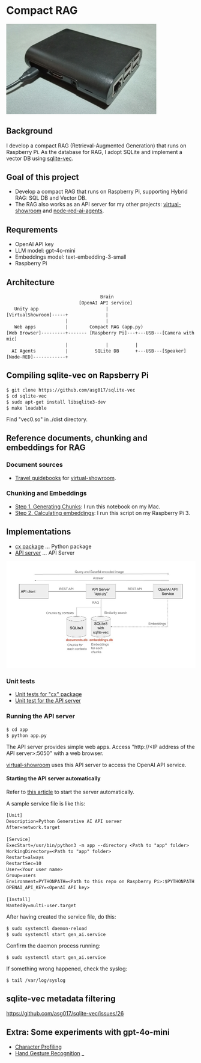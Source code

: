 # Compact RAG

<img src="./docs/my_raspberry_pi.jpg" width=400>

## Background

I develop a compact RAG (Retrieval-Augmented Generation) that runs on Raspberry Pi. As the database for RAG, I adopt SQLite and implement a vector DB using [sqlite-vec](https://github.com/asg017/sqlite-vec).

## Goal of this project

- Develop a compact RAG that runs on Raspberry Pi, supporting Hybrid RAG: SQL DB and Vector DB.
- The RAG also works as an API server for my other projects: [virtual-showroom](https://github.com/araobp/virtual-showroom) and [node-red-ai-agents](https://github.com/araobp/node-red-ai-agents).

## Requrements

- OpenAI API key
- LLM model: gpt-4o-mini
- Embeddings model: text-embedding-3-small
- Raspberry Pi

## Architecture

```
                                   Brain
                           [OpenAI API service]
   Unity app                         |
[VirtualShowroom]-----+              |
                      |              |
   Web apps           |        Compact RAG (app.py)
[Web Browser]---------+------- [Raspberry Pi]---+---USB---[Camera with mic]
                      |              |          |
  AI Agents           |          SQLite DB      +---USB---[Speaker]
[Node-RED]------------+
```

## Compiling sqlite-vec on Rapsberry Pi

```
$ git clone https://github.com/asg017/sqlite-vec
$ cd sqlite-vec
$ sudo apt-get install libsqlite3-dev
$ make loadable 
```

Find "vec0.so" in ./dist directory.

## Reference documents, chunking and embeddings for RAG

### Document sources

- [Travel guidebooks](./ref/virtual_showroom) for [virtual-showroom](https://github.com/araobp/virtual-showroom).

### Chunking and Embeddings

- [Step 1. Generating Chunks](./ref/Chunks.ipynb): I run this notebook on my Mac.
- [Step 2. Calculating embeddings](./ref/calc_embeddings.py): I run this script on my Raspberry Pi 3.

## Implementations

- [cx package](./cx) ... Python package
- [API server](./app) ... API Server

<img src="docs/api_server.jpg" width=700>

### Unit tests

- [Unit tests for "cx" package](./unittest/cx)
- [Unit test for the API server](./unittest/api)

### Running the API server

```
$ cd app
$ python app.py
```

The API server provides simple web apps. Access "http://\<IP address of the API server\>:5050" with a web browser.

[virtual-showroom](https://github.com/araobp/virtual-showroom) uses this API server to access the OpenAI API service.

#### Starting the API server automatically

Refer to [this article](https://ponnala.medium.com/never-let-your-python-http-server-die-step-by-step-guide-to-auto-start-on-boot-and-crash-recovery-1f7b0f94401e) to start the server automatically.

A sample service file is like this:

```
[Unit]
Description=Python Generative AI API server
After=network.target

[Service]
ExecStart=/usr/bin/python3 -m app --directory <Path to "app" folder>
WorkingDirectory=<Path to "app" folder>
Restart=always
RestartSec=10
User=<Your user name>
Group=users
Environment=PYTHONPATH=<Path to this repo on Raspberry Pi>:$PYTHONPATH OPENAI_API_KEY=<OpenAI API key>

[Install]
WantedBy=multi-user.target
```

After having created the service file, do this:

```
$ sudo systemctl daemon-reload
$ sudo systemctl start gen_ai.service
```

Confirm the daemon process running:

```
$ sudo systemctl start gen_ai.service
```

If something wrong happened, check the syslog:
```
$ tail /var/log/syslog
```

## sqlite-vec metadata filtering

https://github.com/asg017/sqlite-vec/issues/26

## Extra: Some experiments with gpt-4o-mini

- [Character Profiling](./CHARACTER_PROFILING.md)
- [Hand Gesture Recognition](./HAND_GESTURE_RECOGNITION.md)
_
